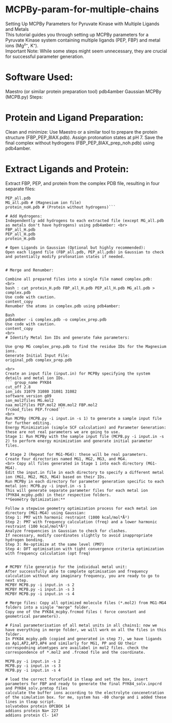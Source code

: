 # MCPBy-param-for-multiple-chains
Setting Up MCPBy Parameters for Pyruvate Kinase with Multiple Ligands and Metals
<br> This tutorial guides you through setting up MCPBy parameters for a Pyruvate Kinase system containing multiple ligands (PEP, FBP) and metal ions (Mg²⁺, K⁺).
<br>
Important Note: While some steps might seem unnecessary, they are crucial for successful parameter generation.

# Software Used:
Maestro (or similar protein preparation tool)
pdb4amber
Gaussian
MCPBy (MCPB.py)
Steps:
# Protein and Ligand Preparation:
Clean and minimize: Use Maestro or a similar tool to prepare the protein structure (FBP_PEP_8IAX.pdb). Assign protonation states at pH 7. Save the final complex without hydrogens (FBP_PEP_8IAX_prep_noh.pdb) using pdb4amber.

# Extract Ligands and Protein:
Extract FBP, PEP, and protein from the complex PDB file, resulting in four separate files: <br>
``` FBP_all.pdb
PEP_all.pdb
MG_all.pdb # (Magnesium ion file)
protein_noH.pdb # (Protein without hydrogens)```

# Add Hydrogens:
Independently add hydrogens to each extracted file (except MG_all.pdb as metals don't have hydrogens) using pdb4amber: <br>
FBP_all_H.pdb
PEP_all_H.pdb
protein_H.pdb

# Open Ligands in Gaussian (Optional but highly recommended):
Open each ligand file (FBP_all.pdb, PEP_all.pdb) in Gaussian to check and potentially modify protonation states if needed.


# Merge and Renumber:

Combine all prepared files into a single file named complex.pdb:
<br>
bash : cat protein_H.pdb FBP_all_H.pdb PEP_all_H.pdb MG_all.pdb > complex.pdb
Use code with caution.
content_copy
Renumber the atoms in complex.pdb using pdb4amber:

Bash
pdb4amber -i complex.pdb -o complex_prep.pdb
Use code with caution.
content_copy
<br>
# Identify Metal Ion IDs and generate fake parameters:

Use grep MG complex_prep.pdb to find the residue IDs for the Magnesium ions.
Generate Initial Input File:
original_pdb complex_prep.pdb

<br>
Create an input file (input.in) for MCPBy specifying the system details and metal ion IDs.
``` group_name PYK84
cut_off 2.8
ion_ids 31079 31080 31081 31082
software_version g09
ion_mol2files MG.mol2
naa_mol2files PEP.mol2 HOH.mol2 FBP.mol2
frcmod_files PEP.frcmod``` 
<br>
Run MCPBy (MCPB.py -i input.in -s 1) to generate a sample input file for further editing.
Energy Minimization (simple SCF calculation) and Parameter Generation: these are not real parameters we are going to use.
Stage 1: Run MCPBy with the sample input file (MCPB.py -i input.in -s 2) to perform energy minimization and generate initial parameter files.

# Stage 2 (Repeat for MG1-MG4): these will be real parameters. 
Create four directories named MG1, MG2, MG3, and MG4.
<br> Copy all files generated in Stage 1 into each directory (MG1-MG4).
Edit the input.in file in each directory to specify a different metal ion (MG1, MG2, MG3, MG4) based on their IDs.
Run MCPBy in each directory for parameter generation specific to each metal ion: MCPB.py -i input.in -s 1
This will generate separate parameter files for each metal ion (PYK84_mcpby.pdb) in their respective folders.
**Geometry Optimization:**

Follow a stepwise geometry optimization process for each metal ion directory (MG1-MG4) using Gaussian:
Step 1: PM7 with harmonic restraint (1000 kcal/mol*Å²)
Step 2: PM7 with frequency calculation (freq) and a lower harmonic restraint (100 kcal/mol*Å²)
Analyze frequencies in Gaussian to check for clashes.
If necessary, modify coordinates slightly to avoid inappropriate hydrogen bonding.
Step 3: Re-optimize at the same level (PM7)
Step 4: DFT optimisation with tight convergence criteria optimization with frequency calculation (opt freq)


# MCPBY file generatio for the individual metal unit:
After successfully able to complete optimisation and frequency calculation without any imaginary frequency, you are ready to go to next step.
MCPBY MCPB.py -i input.in -s 2
MCPBY MCPB.py -i input.in -s 3
MCPBY MCPB.py -i input.in -s 4

# Merge files: Copy all optimized molecule files (*.mol2) from MG1-MG4 folders into a single "merge" folder.
Copy one of the PYK84_mcpby.frcmod files ( force constant and geometrical parameters).

# Final parameterisation of all metal units in all chains1: now we have everything in merge folder, we will work on all the files in this folder.
In PYK84_mcpby.pdb (copied and generated in step 7), we have ligands as Ap1,AP2,AP3,AP4 and similarly for MG1, PP and GU their correspodning atomtypes are availabel in mol2 files. check the correspondence of *.mol2 and .frcmod file and the coordinate.

MCPB.py -i input.in -s 2
MCPB.py -i input.in -s 3
MCPB.py -i input.in -s 4

# load the correct forcefield in tleap and set the box, insert parameters for FBP and ready to generate the final PYK84_solv.inpcrd and PYK84_solv.prmtop files
calculate the buffer ions according to the electrolyte concenetration of the simulation box. for me, system has -80 charge and i added these lines in tleap script.
solvatebox protein OPCBOX 14
addions protein Na+ 227
addions protein Cl- 147
 
